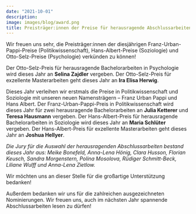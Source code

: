 ```yaml
---
date: "2021-10-01"
description: 
image: images/blog/award.png
title: Preisträger:innen der Preise für herausragende Abschlussarbeiten 2021
---
```


Wir freuen uns sehr, die Preisträger:innen der diesjährigen Franz-Urban-Pappi-Preise (Politikwissenschaft), Hans-Albert-Preise (Soziologie) und Otto-Selz-Preise (Psychologie) verkünden zu können!

Der Otto-Selz-Preis für herausragende Bachelorarbeiten in Psychologie wird dieses Jahr an **Selina Zajdler** vergeben. Der Otto-Selz-Preis für exzellente Masterarbeiten geht dieses Jahr an **Ira Elisa Herwig**.

Dieses Jahr verleihen wir erstmals die Preise in Politikwissenschaft und Soziologie mit unseren neuen Namensträgern – Franz Urban Pappi und Hans Albert. Der Franz-Urban-Pappi-Preis in Politikwissenschaft wird dieses Jahr für zwei herausragende Bachelorarbeiten an **Julia Ketterer** und **Teresa Hausmann** vergeben. Der Hans-Albert-Preis für herausragende Bachelorarbeiten in Soziologie wird dieses Jahr an **Maria Schlüter** vergeben. Der Hans-Albert-Preis für exzellente Masterarbeiten geht dieses Jahr an **Joshua Hellyer**.

*Die Jury für die Auswahl der herausragenden Abschlussarbeiten bestand dieses Jahr aus: Meike Bonefeld, Anna-Lena Hönig, Clara Husson, Florian Keusch, Sandra Morgenstern, Polina Mosolova, Rüdiger Schmitt-Beck, Liliane Wulff und Anna-Lena Zietlow.*

Wir möchten uns an dieser Stelle für die großartige Unterstützung bedanken!

Außerdem bedanken wir uns für die zahlreichen ausgezeichneten Nominierungen. Wir freuen uns, auch im nächsten Jahr spannende Abschlussarbeiten lesen zu dürfen!
